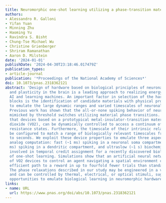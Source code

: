 ```yaml
---
title: Neuromorphic one-shot learning utilizing a phase-transition material
authors:
- Alessandro R. Galloni
- Yifan Yuan
- Minning Zhu
- Haoming Yu
- Ravindra S. Bisht
- Chung-Tse Michael Wu
- Christine Grienberger
- Shriram Ramanathan
- Aaron D. Milstein
date: '2024-01-01'
publishDate: '2024-04-30T23:18:46.017479Z'
publication_types:
- article-journal
publication: '*Proceedings of the National Academy of Sciences*'
doi: 10.1073/pnas.2318362121
abstract: 'Design of hardware based on biological principles of neuronal computation
  and plasticity in the brain is a leading approach to realizing energy- and sample-efficient
  AI and learning machines. An important factor in selection of the hardware building
  blocks is the identification of candidate materials with physical properties suitable
  to emulate the large dynamic ranges and varied timescales of neuronal signaling.
  Previous work has shown that the all-or-none spiking behavior of neurons can be
  mimicked by threshold switches utilizing material phase transitions. Here, we demonstrate
  that devices based on a prototypical metal-insulator-transition material, vanadium
  dioxide (VO2), can be dynamically controlled to access a continuum of intermediate
  resistance states. Furthermore, the timescale of their intrinsic relaxation can
  be configured to match a range of biologically relevant timescales from milliseconds
  to seconds. We exploit these device properties to emulate three aspects of neuronal
  analog computation: fast (~1 ms) spiking in a neuronal soma compartment, slow (~100
  ms) spiking in a dendritic compartment, and ultraslow (~1 s) biochemical signaling
  involved in temporal credit assignment for a recently discovered biological mechanism
  of one-shot learning. Simulations show that an artificial neural network using properties
  of VO2 devices to control an agent navigating a spatial environment can learn an
  efficient path to a reward in up to fourfold fewer trials than standard methods.
  The phase relaxations described in our study may be engineered in a variety of materials
  and can be controlled by thermal, electrical, or optical stimuli, suggesting further
  opportunities to emulate biological learning in neuromorphic hardware.'
links:
- name: URL
  url: https://www.pnas.org/doi/abs/10.1073/pnas.2318362121
---
```

